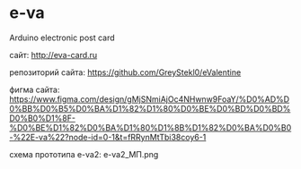 # e-va
Arduino electronic post card 

сайт: http://eva-card.ru

репозиторий сайта: https://github.com/GreyStekl0/eValentine

фигма сайта: https://www.figma.com/design/gMjSNmiAjOc4NHwnw9FoaY/%D0%AD%D0%BB%D0%B5%D0%BA%D1%82%D1%80%D0%BE%D0%BD%D0%BD%D0%B0%D1%8F-%D0%BE%D1%82%D0%BA%D1%80%D1%8B%D1%82%D0%BA%D0%B0-%22E-va%22?node-id=0-1&t=fRRynMtTbi38coy6-1

схема прототипа e-va2: e-va2_МП.png
